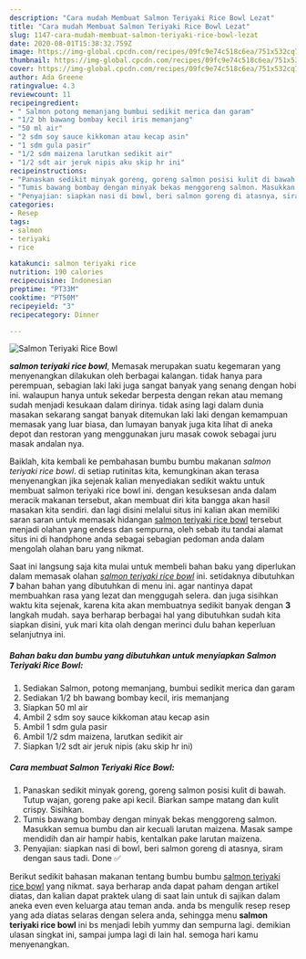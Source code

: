 ```yaml
---
description: "Cara mudah Membuat Salmon Teriyaki Rice Bowl Lezat"
title: "Cara mudah Membuat Salmon Teriyaki Rice Bowl Lezat"
slug: 1147-cara-mudah-membuat-salmon-teriyaki-rice-bowl-lezat
date: 2020-08-01T15:38:32.759Z
image: https://img-global.cpcdn.com/recipes/09fc9e74c518c6ea/751x532cq70/salmon-teriyaki-rice-bowl-foto-resep-utama.jpg
thumbnail: https://img-global.cpcdn.com/recipes/09fc9e74c518c6ea/751x532cq70/salmon-teriyaki-rice-bowl-foto-resep-utama.jpg
cover: https://img-global.cpcdn.com/recipes/09fc9e74c518c6ea/751x532cq70/salmon-teriyaki-rice-bowl-foto-resep-utama.jpg
author: Ada Greene
ratingvalue: 4.3
reviewcount: 11
recipeingredient:
- " Salmon potong memanjang bumbui sedikit merica dan garam"
- "1/2 bh bawang bombay kecil iris memanjang"
- "50 ml air"
- "2 sdm soy sauce kikkoman atau kecap asin"
- "1 sdm gula pasir"
- "1/2 sdm maizena larutkan sedikit air"
- "1/2 sdt air jeruk nipis aku skip hr ini"
recipeinstructions:
- "Panaskan sedikit minyak goreng, goreng salmon posisi kulit di bawah. Tutup wajan, goreng pake api kecil. Biarkan sampe matang dan kulit crispy. Sisihkan."
- "Tumis bawang bombay dengan minyak bekas menggoreng salmon. Masukkan semua bumbu dan air kecuali larutan maizena. Masak sampe mendidih dan air hampir habis, kentalkan pake larutan maizena."
- "Penyajian: siapkan nasi di bowl, beri salmon goreng di atasnya, siram dengan saus tadi. Done ✅"
categories:
- Resep
tags:
- salmon
- teriyaki
- rice

katakunci: salmon teriyaki rice 
nutrition: 190 calories
recipecuisine: Indonesian
preptime: "PT33M"
cooktime: "PT50M"
recipeyield: "3"
recipecategory: Dinner

---
```



![Salmon Teriyaki Rice Bowl](https://img-global.cpcdn.com/recipes/09fc9e74c518c6ea/751x532cq70/salmon-teriyaki-rice-bowl-foto-resep-utama.jpg)

<b><i>salmon teriyaki rice bowl</i></b>, Memasak merupakan suatu kegemaran yang menyenangkan dilakukan oleh berbagai kalangan. tidak hanya para perempuan, sebagian laki laki juga sangat banyak yang senang dengan hobi ini. walaupun hanya untuk sekedar berpesta dengan rekan atau memang sudah menjadi kesukaan dalam dirinya. tidak asing lagi dalam dunia masakan sekarang sangat banyak ditemukan laki laki dengan kemampuan memasak yang luar biasa, dan lumayan banyak juga kita lihat di aneka depot dan restoran yang menggunakan juru masak cowok sebagai juru masak andalan nya.

Baiklah, kita kembali ke pembahasan bumbu bumbu makanan <i>salmon teriyaki rice bowl</i>. di setiap rutinitas kita, kemungkinan akan terasa menyenangkan jika sejenak kalian menyediakan sedikit waktu untuk membuat salmon teriyaki rice bowl ini. dengan kesuksesan anda dalam meracik makanan tersebut, akan membuat diri kita bangga akan hasil masakan kita sendiri. dan lagi disini melalui situs ini kalian akan memiliki saran saran untuk memasak hidangan <u>salmon teriyaki rice bowl</u> tersebut menjadi olahan yang endess dan sempurna, oleh sebab itu tandai alamat situs ini di handphone anda sebagai sebagian pedoman anda dalam mengolah olahan baru yang nikmat.




Saat ini langsung saja kita mulai untuk membeli bahan baku yang diperlukan dalam memasak olahan <u><i>salmon teriyaki rice bowl</i></u> ini. setidaknya dibutuhkan <b>7</b> bahan bahan yang dibutuhkan di menu ini. agar nantinya dapat membuahkan rasa yang lezat dan menggugah selera. dan juga sisihkan waktu kita sejenak, karena kita akan membuatnya sedikit banyak dengan <b>3</b> langkah mudah. saya berharap berbagai hal yang dibutuhkan sudah kita siapkan disini, yuk mari kita olah dengan merinci dulu bahan keperluan selanjutnya ini.

<!--inarticleads1-->

##### Bahan baku dan bumbu yang dibutuhkan untuk menyiapkan Salmon Teriyaki Rice Bowl:

1. Sediakan  Salmon, potong memanjang, bumbui sedikit merica dan garam
1. Sediakan 1/2 bh bawang bombay kecil, iris memanjang
1. Siapkan 50 ml air
1. Ambil 2 sdm soy sauce kikkoman atau kecap asin
1. Ambil 1 sdm gula pasir
1. Ambil 1/2 sdm maizena, larutkan sedikit air
1. Siapkan 1/2 sdt air jeruk nipis (aku skip hr ini)




<!--inarticleads2-->

##### Cara membuat Salmon Teriyaki Rice Bowl:

1. Panaskan sedikit minyak goreng, goreng salmon posisi kulit di bawah. Tutup wajan, goreng pake api kecil. Biarkan sampe matang dan kulit crispy. Sisihkan.
1. Tumis bawang bombay dengan minyak bekas menggoreng salmon. Masukkan semua bumbu dan air kecuali larutan maizena. Masak sampe mendidih dan air hampir habis, kentalkan pake larutan maizena.
1. Penyajian: siapkan nasi di bowl, beri salmon goreng di atasnya, siram dengan saus tadi. Done ✅




Berikut sedikit bahasan makanan tentang bumbu bumbu <u>salmon teriyaki rice bowl</u> yang nikmat. saya berharap anda dapat paham dengan artikel diatas, dan kalian dapat praktek ulang di saat lain untuk di sajikan dalam aneka even even keluarga atau teman anda. anda bs mengulik resep resep yang ada diatas selaras dengan selera anda, sehingga menu <b>salmon teriyaki rice bowl</b> ini bs menjadi lebih yummy dan sempurna lagi. demikian ulasan singkat ini, sampai jumpa lagi di lain hal. semoga hari kamu menyenangkan.
